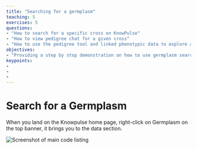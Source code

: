 ```yaml
---
title: "Searching for a germplasm"
teaching: 5
exercises: 5
questions:
- "How to search for a specific cross on KnowPulse"
- "How to view pedigree chat for a given cross"
- "How to use the pedigree tool and linked phenotypic data to explore a specific cross in the field"
objectives:
- "Providing a step by stop demonstration on how to use germplasm search on KnowPulse"
keypoints:
- 
- 
- 
---
```

# Search for a Germplasm
When you land on the Knowpulse home page, right-click on Germplasm on the top banner, it brings you to the data section.

![Screenshot of main code listing](..fig/Searching-for-a-germplasm-1.png)
